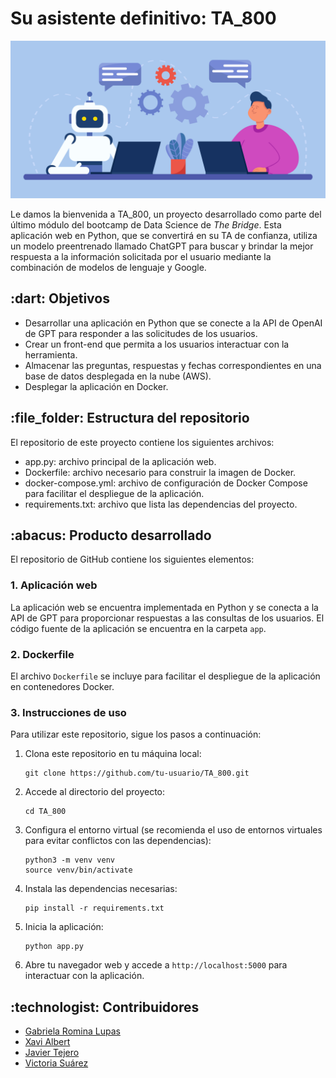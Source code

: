 # Su asistente definitivo: TA_800

![Imagen de portada](images/Portada.jpg)


Le damos la bienvenida a TA_800, un proyecto desarrollado como parte del último módulo del bootcamp de Data Science de *The Bridge*. Esta aplicación web en Python, que se convertirá en su TA de confianza, utiliza un modelo preentrenado llamado ChatGPT para buscar y brindar la mejor respuesta a la información solicitada por el usuario mediante la combinación de modelos de lenguaje y Google.

<h2 id="Objetivos"> :dart: Objetivos</h2>

- Desarrollar una aplicación en Python que se conecte a la API de OpenAI de GPT para responder a las solicitudes de los usuarios.
- Crear un front-end que permita a los usuarios interactuar con la herramienta.
- Almacenar las preguntas, respuestas y fechas correspondientes en una base de datos desplegada en la nube (AWS).
- Desplegar la aplicación en Docker.

<h2 id="Estructura del repositorio"> :file_folder: Estructura del repositorio</h2>

El repositorio de este proyecto contiene los siguientes archivos:

* app.py: archivo principal de la aplicación web.
* Dockerfile: archivo necesario para construir la imagen de Docker.
* docker-compose.yml: archivo de configuración de Docker Compose para facilitar el despliegue de la aplicación.
* requirements.txt: archivo que lista las dependencias del proyecto.

<h2 id="Producto desarrollado"> :abacus: Producto desarrollado</h2>

El repositorio de GitHub contiene los siguientes elementos:

### 1. Aplicación web

La aplicación web se encuentra implementada en Python y se conecta a la API de GPT para proporcionar respuestas a las consultas de los usuarios. El código fuente de la aplicación se encuentra en la carpeta `app`.

### 2. Dockerfile

El archivo `Dockerfile` se incluye para facilitar el despliegue de la aplicación en contenedores Docker.

### 3. Instrucciones de uso

Para utilizar este repositorio, sigue los pasos a continuación:

1. Clona este repositorio en tu máquina local:

   ```shell
   git clone https://github.com/tu-usuario/TA_800.git
   ```

2. Accede al directorio del proyecto:

   ```shell
   cd TA_800
   ```

3. Configura el entorno virtual (se recomienda el uso de entornos virtuales para evitar conflictos con las dependencias):

   ```shell
   python3 -m venv venv
   source venv/bin/activate
   ```

4. Instala las dependencias necesarias:

   ```shell
   pip install -r requirements.txt
   ```

5. Inicia la aplicación:

   ```shell
   python app.py
   ```

6. Abre tu navegador web y accede a `http://localhost:5000` para interactuar con la aplicación.

<h2 id="Contribuidores"> :technologist: Contribuidores</h2>

-   [Gabriela Romina Lupas](https://github.com/GabrielaRomina) 
-   [Xavi Albert](https://github.com/XaviAlbert) 
-   [Javier Tejero](https://github.com/javiertejero1) 
-   [Victoria Suárez](https://github.com/Vihelmet) 